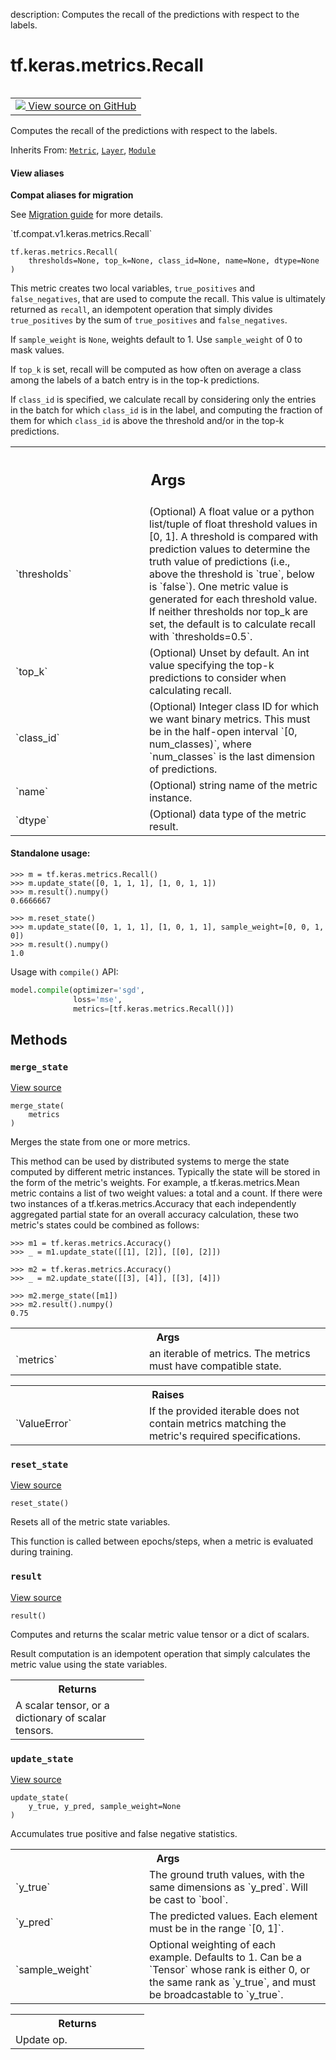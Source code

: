 description: Computes the recall of the predictions with respect to the labels.

<div itemscope itemtype="http://developers.google.com/ReferenceObject">
<meta itemprop="name" content="tf.keras.metrics.Recall" />
<meta itemprop="path" content="Stable" />
<meta itemprop="property" content="__init__"/>
<meta itemprop="property" content="__new__"/>
<meta itemprop="property" content="merge_state"/>
<meta itemprop="property" content="reset_state"/>
<meta itemprop="property" content="result"/>
<meta itemprop="property" content="update_state"/>
</div>

# tf.keras.metrics.Recall

<!-- Insert buttons and diff -->

<table class="tfo-notebook-buttons tfo-api nocontent" align="left">
<td>
  <a target="_blank" href="https://github.com/keras-team/keras/tree/v2.9.0/keras/metrics/metrics.py#L853-L981">
    <img src="https://www.tensorflow.org/images/GitHub-Mark-32px.png" />
    View source on GitHub
  </a>
</td>
</table>



Computes the recall of the predictions with respect to the labels.

Inherits From: [`Metric`](../../../tf/keras/metrics/Metric.md), [`Layer`](../../../tf/keras/layers/Layer.md), [`Module`](../../../tf/Module.md)

<section class="expandable">
  <h4 class="showalways">View aliases</h4>
  <p>
<b>Compat aliases for migration</b>
<p>See
<a href="https://www.tensorflow.org/guide/migrate">Migration guide</a> for
more details.</p>
<p>`tf.compat.v1.keras.metrics.Recall`</p>
</p>
</section>

<pre class="devsite-click-to-copy prettyprint lang-py tfo-signature-link">
<code>tf.keras.metrics.Recall(
    thresholds=None, top_k=None, class_id=None, name=None, dtype=None
)
</code></pre>



<!-- Placeholder for "Used in" -->

This metric creates two local variables, `true_positives` and
`false_negatives`, that are used to compute the recall. This value is
ultimately returned as `recall`, an idempotent operation that simply divides
`true_positives` by the sum of `true_positives` and `false_negatives`.

If `sample_weight` is `None`, weights default to 1.
Use `sample_weight` of 0 to mask values.

If `top_k` is set, recall will be computed as how often on average a class
among the labels of a batch entry is in the top-k predictions.

If `class_id` is specified, we calculate recall by considering only the
entries in the batch for which `class_id` is in the label, and computing the
fraction of them for which `class_id` is above the threshold and/or in the
top-k predictions.

<!-- Tabular view -->
 <table class="responsive fixed orange">
<colgroup><col width="214px"><col></colgroup>
<tr><th colspan="2"><h2 class="add-link">Args</h2></th></tr>

<tr>
<td>
`thresholds`
</td>
<td>
(Optional) A float value or a python list/tuple of float
threshold values in [0, 1]. A threshold is compared with prediction
values to determine the truth value of predictions (i.e., above the
threshold is `true`, below is `false`). One metric value is generated
for each threshold value. If neither thresholds nor top_k are set, the
default is to calculate recall with `thresholds=0.5`.
</td>
</tr><tr>
<td>
`top_k`
</td>
<td>
(Optional) Unset by default. An int value specifying the top-k
predictions to consider when calculating recall.
</td>
</tr><tr>
<td>
`class_id`
</td>
<td>
(Optional) Integer class ID for which we want binary metrics.
This must be in the half-open interval `[0, num_classes)`, where
`num_classes` is the last dimension of predictions.
</td>
</tr><tr>
<td>
`name`
</td>
<td>
(Optional) string name of the metric instance.
</td>
</tr><tr>
<td>
`dtype`
</td>
<td>
(Optional) data type of the metric result.
</td>
</tr>
</table>



#### Standalone usage:



```
>>> m = tf.keras.metrics.Recall()
>>> m.update_state([0, 1, 1, 1], [1, 0, 1, 1])
>>> m.result().numpy()
0.6666667
```

```
>>> m.reset_state()
>>> m.update_state([0, 1, 1, 1], [1, 0, 1, 1], sample_weight=[0, 0, 1, 0])
>>> m.result().numpy()
1.0
```

Usage with `compile()` API:

```python
model.compile(optimizer='sgd',
              loss='mse',
              metrics=[tf.keras.metrics.Recall()])
```

## Methods

<h3 id="merge_state"><code>merge_state</code></h3>

<a target="_blank" class="external" href="https://github.com/keras-team/keras/tree/v2.9.0/keras/metrics/base_metric.py#L275-L309">View source</a>

<pre class="devsite-click-to-copy prettyprint lang-py tfo-signature-link">
<code>merge_state(
    metrics
)
</code></pre>

Merges the state from one or more metrics.

This method can be used by distributed systems to merge the state computed
by different metric instances. Typically the state will be stored in the
form of the metric's weights. For example, a tf.keras.metrics.Mean metric
contains a list of two weight values: a total and a count. If there were two
instances of a tf.keras.metrics.Accuracy that each independently aggregated
partial state for an overall accuracy calculation, these two metric's states
could be combined as follows:

```
>>> m1 = tf.keras.metrics.Accuracy()
>>> _ = m1.update_state([[1], [2]], [[0], [2]])
```

```
>>> m2 = tf.keras.metrics.Accuracy()
>>> _ = m2.update_state([[3], [4]], [[3], [4]])
```

```
>>> m2.merge_state([m1])
>>> m2.result().numpy()
0.75
```

<!-- Tabular view -->
 <table class="responsive fixed orange">
<colgroup><col width="214px"><col></colgroup>
<tr><th colspan="2">Args</th></tr>

<tr>
<td>
`metrics`
</td>
<td>
an iterable of metrics. The metrics must have compatible state.
</td>
</tr>
</table>



<!-- Tabular view -->
 <table class="responsive fixed orange">
<colgroup><col width="214px"><col></colgroup>
<tr><th colspan="2">Raises</th></tr>

<tr>
<td>
`ValueError`
</td>
<td>
If the provided iterable does not contain metrics matching the
metric's required specifications.
</td>
</tr>
</table>



<h3 id="reset_state"><code>reset_state</code></h3>

<a target="_blank" class="external" href="https://github.com/keras-team/keras/tree/v2.9.0/keras/metrics/metrics.py#L968-L972">View source</a>

<pre class="devsite-click-to-copy prettyprint lang-py tfo-signature-link">
<code>reset_state()
</code></pre>

Resets all of the metric state variables.

This function is called between epochs/steps,
when a metric is evaluated during training.

<h3 id="result"><code>result</code></h3>

<a target="_blank" class="external" href="https://github.com/keras-team/keras/tree/v2.9.0/keras/metrics/metrics.py#L962-L966">View source</a>

<pre class="devsite-click-to-copy prettyprint lang-py tfo-signature-link">
<code>result()
</code></pre>

Computes and returns the scalar metric value tensor or a dict of scalars.

Result computation is an idempotent operation that simply calculates the
metric value using the state variables.

<!-- Tabular view -->
 <table class="responsive fixed orange">
<colgroup><col width="214px"><col></colgroup>
<tr><th colspan="2">Returns</th></tr>
<tr class="alt">
<td colspan="2">
A scalar tensor, or a dictionary of scalar tensors.
</td>
</tr>

</table>



<h3 id="update_state"><code>update_state</code></h3>

<a target="_blank" class="external" href="https://github.com/keras-team/keras/tree/v2.9.0/keras/metrics/metrics.py#L935-L960">View source</a>

<pre class="devsite-click-to-copy prettyprint lang-py tfo-signature-link">
<code>update_state(
    y_true, y_pred, sample_weight=None
)
</code></pre>

Accumulates true positive and false negative statistics.


<!-- Tabular view -->
 <table class="responsive fixed orange">
<colgroup><col width="214px"><col></colgroup>
<tr><th colspan="2">Args</th></tr>

<tr>
<td>
`y_true`
</td>
<td>
The ground truth values, with the same dimensions as `y_pred`.
Will be cast to `bool`.
</td>
</tr><tr>
<td>
`y_pred`
</td>
<td>
The predicted values. Each element must be in the range `[0, 1]`.
</td>
</tr><tr>
<td>
`sample_weight`
</td>
<td>
Optional weighting of each example. Defaults to 1. Can be a
`Tensor` whose rank is either 0, or the same rank as `y_true`, and must
be broadcastable to `y_true`.
</td>
</tr>
</table>



<!-- Tabular view -->
 <table class="responsive fixed orange">
<colgroup><col width="214px"><col></colgroup>
<tr><th colspan="2">Returns</th></tr>
<tr class="alt">
<td colspan="2">
Update op.
</td>
</tr>

</table>






